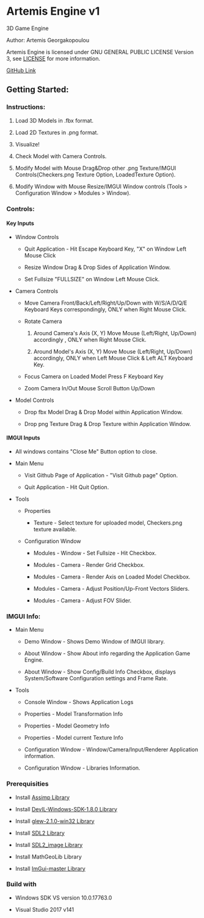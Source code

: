 # Artemis Engine v1

3D Game Engine

Author: Artemis Georgakopoulou

Artemis Engine is licensed under GNU GENERAL PUBLIC LICENSE Version 3, see [LICENSE](https://github.com/Misarte/Engine-Master/blob/IMGUI/LICENSE) for more information.

[GitHub Link](https://github.com/Misarte/Engine-Master.git)

## Getting Started:

### Instructions:

1. Load 3D Models in .fbx format.

2. Load 2D Textures in .png format.

3. Visualize!

4. Check Model with Camera Controls.

5. Modify Model with Mouse Drag&Drop other .png Texture/IMGUI Controls(Checkers.png Texture Option, LoadedTexture Option).

6. Modify Window with Mouse Resize/IMGUI Window controls (Tools > Configuration Window > Modules > Window).

### Controls:

#### Key Inputs

  - Window Controls

    - Quit Application - Hit Escape Keyboard Key, "X" on Window Left Mouse Click

    - Resize Window Drag & Drop Sides of Application Window.
    - Set Fullsize "FULLSIZE" on Window Left Mouse Click.

- Camera Controls 
    - Move Camera Front/Back/Left/Right/Up/Down with W/S/A/D/Q/E Keyboard Keys correspondingly, ONLY when Right Mouse Click.

    - Rotate Camera 
    
      1. Around Camera's Axis (X, Y) Move Mouse (Left/Right, Up/Down) accordingly , ONLY when Right Mouse Click.

      2. Around Model's Axis (X, Y) Move Mouse (Left/Right, Up/Down) accordingly, ONLY when Left Mouse Click & Left ALT Keyboard Key.
 
   - Focus Camera on Loaded Model Press F Keyboard Key 

   - Zoom Camera In/Out Mouse Scroll Button Up/Down

- Model Controls
   - Drop fbx Model Drag & Drop Model within Application Window.

   - Drop png Texture Drag & Drop Texture within Application Window.

#### IMGUI Inputs
- All windows contains "Close Me" Button option to close.
 
- Main Menu

   - Visit Github Page of Application - "Visit Github page" Option.

   - Quit Application - Hit Quit Option.

- Tools

   - Properties 

     - Texture - Select texture for uploaded model, Checkers.png texture available.

   - Configuration Window

     - Modules - Window - Set Fullsize - Hit Checkbox.

     - Modules - Camera - Render Grid Checkbox. 

     - Modules - Camera - Render Axis on Loaded Model Checkbox.

     - Modules - Camera - Adjust Position/Up-Front Vectors Sliders.

     - Modules - Camera - Adjust FOV Slider.

### IMGUI Info:

- Main Menu

   - Demo Window - Shows Demo Window of IMGUI library.

   - About Window - Show About info regarding the Application Game Engine.

   - About Window - Show Config/Build Info Checkbox, displays System/Software Configuration settings and Frame Rate.

- Tools

   - Console Window - Shows Application Logs

   - Properties - Model Transformation Info

   - Properties - Model Geometry Info

   - Properties - Model current Texture Info
   
   - Configuration Window - Window/Camera/Input/Renderer Application information.

   - Configuration Window - Libraries Information.


### Prerequisities

- Install [Assimp Library](https://github.com/assimp/assimp/releases/tag/v3.3.1/)

- Install [DevIL-Windows-SDK-1.8.0 Library](http://openil.sourceforge.net/download.php)

- Install [glew-2.1.0-win32 Library](http://glew.sourceforge.net/)

- Install [SDL2 Library](https://www.libsdl.org/download-2.0.php)

- Install [SDL2_image Library](https://www.libsdl.org/projects/SDL_image/)

- Install MathGeoLib Library

- Install [ImGui-master Library](https://github.com/ocornut/imgui)

### Build with

- Windows SDK VS version 10.0.17763.0

- Visual Studio 2017 v141
